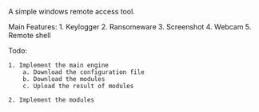 A simple windows remote access tool.

Main Features:
    1. Keylogger
    2. Ransomeware
    3. Screenshot
    4. Webcam
    5. Remote shell

Todo:

    1. Implement the main engine
        a. Download the configuration file
        b. Download the modules
        c. Upload the result of modules
    
    2. Implement the modules
